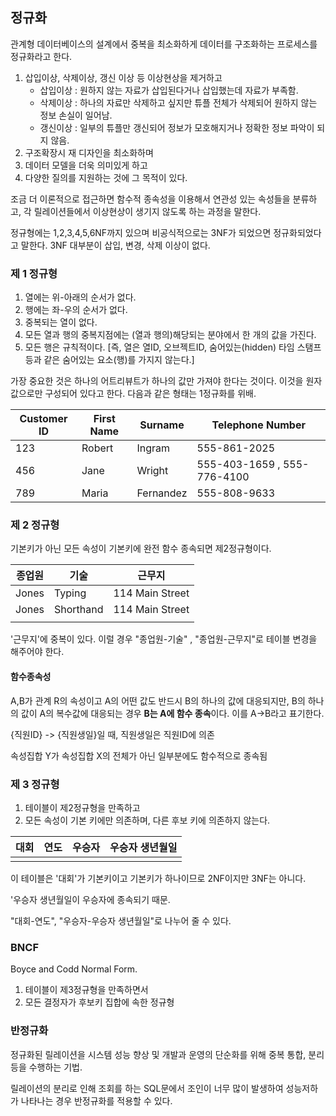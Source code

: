 ## 정규화

관계형 데이터베이스의 설계에서 중복을 최소화하게 데이터를 구조화하는 프로세스를 정규화라고 한다.

1. 삽입이상, 삭제이상, 갱신 이상 등 이상현상을 제거하고
   * 삽입이상 : 원하지 않는 자료가 삽입된다거나 삽입했는데 자료가 부족함.
   * 삭제이상 : 하나의 자료만 삭제하고 싶지만 튜플 전체가 삭제되어 원하지 않는 정보 손실이 일어남.
   * 갱신이상 : 일부의 튜플만 갱신되어 정보가 모호해지거나 정확한 정보 파악이 되지 않음.
2. 구조확장시 재 디자인을 최소화하며
3. 데이터 모델을 더욱 의미있게 하고
4. 다양한 질의를 지원하는 것에 그 목적이 있다.

조금 더 이론적으로 접근하면 함수적 종속성을 이용해서 연관성 있는 속성들을 분류하고, 각 릴레이션들에서 이상현상이 생기지 않도록 하는 과정을 말한다.

정규형에는 1,2,3,4,5,6NF까지 있으며 비공식적으로는 3NF가 되었으면 정규화되었다고 말한다.
3NF 대부분이 삽입, 변경, 삭제 이상이 없다.



### 제 1 정규형

1. 열에는 위-아래의 순서가 없다.
2. 행에는 좌-우의 순서가 없다.
3. 중복되는 열이 없다.
4. 모든 열과 행의 중복지점에는 (열과 행의)해당되는 분야에서 한 개의 값을 가진다.
5. 모든 행은 규칙적이다. [즉, 열은 열ID, 오브젝트ID, 숨어있는(hidden) 타임 스탬프등과 같은 숨어있는 요소(행)를 가지지 않는다.]

가장 중요한 것은 하나의 어트리뷰트가 하나의 값만 가져야 한다는 것이다. 이것을 원자 값으로만 구성되어 있다고 한다.
다음과 같은 형태는 1정규화를 위배.

| Customer ID | First Name | Surname   | Telephone Number            |
| ----------- | ---------- | --------- | --------------------------- |
| 123         | Robert     | Ingram    | 555-861-2025                |
| 456         | Jane       | Wright    | 555-403-1659 , 555-776-4100 |
| 789         | Maria      | Fernandez | 555-808-9633                |



### 제 2 정규형

기본키가 아닌 모든 속성이 기본키에 완전 함수 종속되면 제2정규형이다. 



| 종업원 | 기술      | 근무지          |
| ------ | --------- | --------------- |
| Jones  | Typing    | 114 Main Street |
| Jones  | Shorthand | 114 Main Street |
|        |           |                 |

'근무지'에 중복이 있다. 이럴 경우 "종업원-기술" , "종업원-근무지"로 테이블 변경을 해주어야 한다.

#### 함수종속성

A,B가 관계 R의 속성이고 A의 어떤 값도 반드시 B의 하나의 값에 대응되지만, B의 하나의 값이 A의 복수값에 대응되는 경우 **B는 A에 함수 종속**이다. 이를 A->B라고 표기한다.

{직원ID} -> {직원생일}일 때, 직원생일은 직원ID에 의존

속성집합 Y가 속성집합 X의 전체가 아닌 일부분에도 함수적으로 종속됨



### 제 3 정규형

1. 테이블이 제2정규형을 만족하고
2. 모든 속성이 기본 키에만 의존하며, 다른 후보 키에 의존하지 않는다.

| 대회 | 연도 | 우승자 | 우승자 생년월일 |
| ---- | ---- | ------ | --------------- |
|      |      |        |                 |

이 테이블은 '대회'가 기본키이고 기본키가 하나이므로 2NF이지만 3NF는 아니다.

'우승자 생년월일이 우승자에 종속되기 때문.

"대회-연도", "우승자-우승자 생년월일"로 나누어 줄 수 있다.



### BNCF

Boyce and Codd Normal Form.

1. 테이블이 제3정규형을 만족하면서
2. 모든 결정자가 후보키 집합에 속한 정규형



### 반정규화

정규화된 릴레이션을 시스템 성능 향상 및 개발과 운영의 단순화를 위해 중복 통합, 분리 등을 수행하는 기법.

릴레이션의 분리로 인해 조회를 하는 SQL문에서 조인이 너무 많이 발생하여 성능저하가 나타나는 경우 반정규화를 적용할 수 있다.





